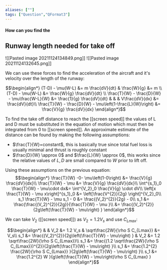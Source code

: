 ```yaml
---
aliases: [""]
tags: ["Question","QFormat3"]
---
```


#### How can you find the
## Runway length needed for take off

![[Pasted image 20211124134849.png]]
![[Pasted image 20211124132645.png]]

We can use these forces to find the acceleration of the aircraft and it's velocity over the length of the runway:

$$\begin{align*}
   (T-D) - \mu(W-L) &= m \frac{dV}{dt} & \frac{W}{g} &= m \\
(T-D) - \mu(W-L) &= \frac{W}{g} \frac{dV}{dt} \\
\frac{T}{W} - \frac{D}{W} - \mu\frac{W-L}{W} &= \frac{1}{g} \frac{dV}{dt} & & & V\frac{dV}{dx} &= \frac{dV}{dt}\\
\frac{T}{W} - \frac{D}{W} - \mu\left(1-\frac{L}{W}\right) &= \frac{V}{g} \frac{dV}{dx}
\end{align*}$$

To find the take off distance to reach the [[screen speed]] the values of L and D must be substituted in the equation of motion which must then be integrated from 0 to [[screen speed]]. An approximate estimate of the distance can be found by making the following assumptions:
- $\frac{T}{W}=constant$, this is basically true since total fuel loss is usually minimal and thrust is roughly constant
- $\frac{D}{W} \approx 0$ and $\frac{L}{W} \approx 0$, this works since the relative values of $L,D$ are small compared to $W$ prior to lift off.

Using these assumptions on the previous equation:
$$\begin{align*}
\frac{T}{W} -0- \mu\left(1-0\right) &= \frac{V}{g} \frac{dV}{dx}\\
\frac{T}{W} - \mu &= \frac{V}{g} \frac{dV}{dx}\\
\int^{s_1}_0 \frac{T}{W} - \mu\cdot dx&= \int^{V_2}_0 \frac{V}{g} \cdot dV\\
\left[x \frac{T}{W} - \mu x\right]^{s_1}_0 &=  \left[\frac{V^{2}}{2g} \right]^{V_2}_0\\
s_1 \frac{T}{W} - \mu s_1 - 0 &= \frac{(V_2)^{2}}{2g} - 0\\
s_1 &= \frac{\frac{(V_2)^{2}}{2g}}{\frac{T}{W} - \mu }\\
&= \frac{(V_2)^{2}}{2g\left(\frac{T}{W} - \mu\right) }
\end{align*}$$

We can take $V_2$ ([[screen speed]]) as $V_2 = 1.2 V_s$ and use $C_{Lmax}$:

$$\begin{align*}
& & V_2 &= 1.2 V_s & \sqrt\frac{2W}{\rho S C_{Lmax}} &= V_s\\
s_1 &= \frac{(V_2)^{2}}{2g\left(\frac{T}{W} - \mu\right) } & V_2 &= 1.2 \sqrt\frac{2W}{\rho S C_{Lmax}}\\
s_1 &= \frac{(1.2 \sqrt\frac{2W}{\rho S C_{Lmax}})^{2}}{2g\left(\frac{T}{W} - \mu\right) }\\
s_1 &= \frac{1.2^{2} \frac{2W}{\rho S C_{Lmax}} }{2g\left(\frac{T}{W} - \mu\right) }\\
s_1 &= \frac{1.2^{2} W }{g\left(\frac{T}{W} - \mu\right)\rho S C_{Lmax} }
\end{align*}$$